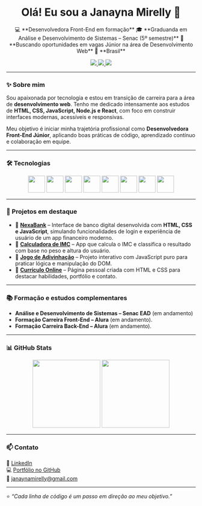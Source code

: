 
<h1 align="center">Olá! Eu sou a Janayna Mirelly 👋</h1>

<p align="center">
 💻 **Desenvolvedora Front-End em formação**  
🎓 **Graduanda em Análise e Desenvolvimento de Sistemas – Senac (5º semestre)**  
🚀 **Buscando oportunidades em vagas Júnior na área de Desenvolvimento Web**  
📍 **Brasil**
</p>

<p align="center">
  <a href="https://www.linkedin.com/in/janayna-mirelly-5aa8855/">
    <img src="https://img.shields.io/badge/LinkedIn-0077B5?style=for-the-badge&logo=linkedin&logoColor=white">
  </a>
  <a href="mailto:janaynamirelly@gmail.com">
    <img src="https://img.shields.io/badge/E--mail-D14836?style=for-the-badge&logo=gmail&logoColor=white">
  </a>
  <a href="https://janamirelly.github.io/Portfolio/">
    <img src="https://img.shields.io/badge/Portfólio-000?style=for-the-badge&logo=google-chrome&logoColor=white">
  </a>
</p>

---

### ✨ Sobre mim

Sou apaixonada por tecnologia e estou em transição de carreira para a área de **desenvolvimento web**. Tenho me dedicado intensamente aos estudos de **HTML, CSS, JavaScript, Node.js e React**, com foco em construir interfaces modernas, acessíveis e responsivas.  

Meu objetivo é iniciar minha trajetória profissional como **Desenvolvedora Front-End Júnior**, aplicando boas práticas de código, aprendizado contínuo e colaboração em equipe. 

---

### 🛠 Tecnologias

<div align="center">
  <img src="https://cdn.jsdelivr.net/gh/devicons/devicon/icons/html5/html5-original.svg" width="45" />
  <img src="https://cdn.jsdelivr.net/gh/devicons/devicon/icons/css3/css3-original.svg" width="45" />
  <img src="https://cdn.jsdelivr.net/gh/devicons/devicon/icons/javascript/javascript-original.svg" width="45" />
  <img src="https://cdn.jsdelivr.net/gh/devicons/devicon/icons/microsoftsqlserver/microsoftsqlserver-plain.svg" width="45">
  <img src="https://cdn.jsdelivr.net/gh/devicons/devicon/icons/react/react-original.svg" width="45">
  <img src="https://cdn.jsdelivr.net/gh/devicons/devicon/icons/nodejs/nodejs-original.svg" width="45">
 <img src="https://cdn.jsdelivr.net/gh/devicons/devicon/icons/tailwindcss/tailwindcss-original.svg" width="45">
 <img src="https://cdn.jsdelivr.net/gh/devicons/devicon/icons/vscode/vscode-original.svg" width="45">
  
</div>

---

### 💼 Projetos em destaque
- 🏦 [**NexaBank**](https://janamirelly.github.io/Projeto-Nexabank/) – Interface de banco digital desenvolvida com **HTML, CSS e JavaScript**, simulando funcionalidades de login e experiência de usuário de um app financeiro moderno.  
- 🎯 [**Calculadora de IMC**](https://janamirelly.github.io/Portfolio/imc_calculator.html) – App que calcula o IMC e classifica o resultado com base no peso e altura do usuário.  
- 🧩 [**Jogo de Adivinhação**](https://janamirelly.github.io/Portfolio/todo.html) – Projeto interativo com JavaScript puro para praticar lógica e manipulação do DOM.  
- 💼 [**Currículo Online**](https://janamirelly.github.io/Curriculo/) – Página pessoal criada com HTML e CSS para destacar habilidades, portfólio e contato.

---

### 📚 Formação e estudos complementares
- **Análise e Desenvolvimento de Sistemas – Senac EAD** (em andamento)  
- **Formação Carreira Front-End – Alura** (em andamento).
- **Formação Carreira Back-End – Alura** (em andamento).

---


### 📊 GitHub Stats

<div align="center">
  <img height="180em" src="https://github-readme-stats.vercel.app/api?username=janamirelly&show_icons=true&theme=tokyonight" />
  <img height="180em" src="https://github-readme-stats.vercel.app/api/top-langs/?username=janamirelly&layout=compact&langs_count=7&theme=tokyonight" />
</div>

---

### 📫 Contato
💼 [LinkedIn](https://www.linkedin.com/in/janayna-mirelly-dev)  
💻 [Portfólio no GitHub](https://janamirelly.github.io/Portfolio/)  
📧 janaynamirelly@gmail.com  

---

⭐ *“Cada linha de código é um passo em direção ao meu objetivo.”*






